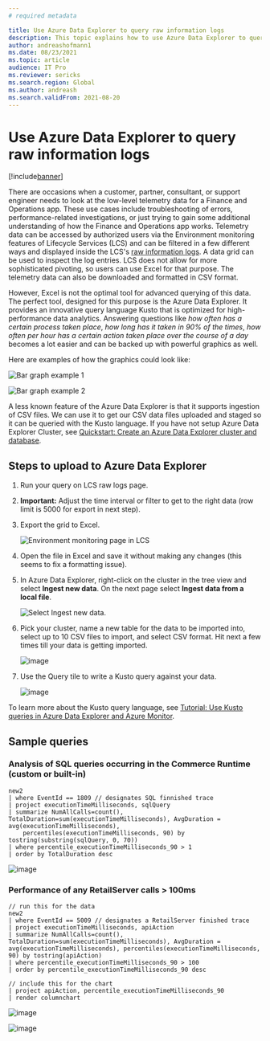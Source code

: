 ```yaml
---
# required metadata

title: Use Azure Data Explorer to query raw information logs
description: This topic explains how to use Azure Data Explorer to query raw information logs.
author: andreashofmann1
ms.date: 08/23/2021
ms.topic: article
audience: IT Pro
ms.reviewer: sericks
ms.search.region: Global
ms.author: andreash
ms.search.validFrom: 2021-08-20
---
```


# Use Azure Data Explorer to query raw information logs

[!include[banner](../includes/banner.md)]

There are occasions when a customer, partner, consultant, or support engineer needs to look at the low-level telemetry data for a Finance and Operations app. These use cases include troubleshooting of errors, performance-related investigations, or just trying to gain some additional understanding of how the Finance and Operations app works. Telemetry data can be accessed by authorized users via the Environment monitoring features of Lifecycle Services (LCS) and can be filtered in a few different ways and displayed inside the LCS's [raw information logs](monitoring-diagnostics.md#raw-information-logs). A data grid can be used to inspect the log entries. LCS does not allow for more sophisticated pivoting, so users can use Excel for that purpose. The telemetry data can also be downloaded and formatted in CSV format. 

However, Excel is not the optimal tool for advanced querying of this data. The perfect tool, designed for this purpose is the Azure Data Explorer. It provides an innovative query language Kusto that is optimized for high-performance data analytics. Answering questions like *how often has a certain process taken place*, *how long has it taken in 90% of the times*, *how often per hour has a certain action taken place over the course of a day* becomes a lot easier and can be backed up with powerful graphics as well. 

Here are examples of how the graphics could look like:

![Bar graph example 1](https://user-images.githubusercontent.com/45279749/130295988-59e63346-348b-4531-a3f3-e3ab55a02719.png)

![Bar graph example 2](https://user-images.githubusercontent.com/45279749/130296001-e1a757e7-f2f7-4469-a5df-ae29319b2ea9.png)

A less known feature of the Azure Data Explorer is that it supports ingestion of CSV files. We can use it to get our CSV data files uploaded and staged so it can be queried with the Kusto language. If you have not setup Azure Data Explorer Cluster, see [Quickstart: Create an Azure Data Explorer cluster and database](/azure/data-explorer/create-cluster-database-portal).

## Steps to upload to Azure Data Explorer
1.	Run your query on LCS raw logs page.
2.	**Important:** Adjust the time interval or filter to get to the right data (row limit is 5000 for export in next step).
3.	Export the grid to Excel.

    ![Environment monitoring page in LCS](https://user-images.githubusercontent.com/45279749/130296479-6904b125-cd7b-4fee-9a1e-7e1bfb619e1e.png)

4.	Open the file in Excel and save it without making any changes (this seems to fix a formatting issue).
5.	In Azure Data Explorer, right-click on the cluster in the tree view and select **Ingest new data**. On the next page select **Ingest data from a local file**.

    ![Select Ingest new data.](https://user-images.githubusercontent.com/45279749/130296578-7e957c4f-807f-47eb-bf8e-40b69b64a29b.png)

6.	Pick your cluster, name a new table for the data to be imported into, select up to 10 CSV files to import, and select CSV format. Hit next a few times till your data is getting imported.

    ![image](https://user-images.githubusercontent.com/45279749/130296627-8969fa68-1232-4c73-84e1-271d7af97a70.png)

7. Use the Query tile to write a Kusto query against your data. 

    ![image](https://user-images.githubusercontent.com/45279749/130296674-15db289d-b994-44cf-b783-ce3b54e33d0f.png)

To learn more about the Kusto query language, see [Tutorial: Use Kusto queries in Azure Data Explorer and Azure Monitor](/azure/data-explorer/kusto/query/tutorial?pivots=azuredataexplorer).

## Sample queries
### Analysis of SQL queries occurring in the Commerce Runtime (custom or built-in)

```kusto
new2
| where EventId == 1809 // designates SQL finnished trace
| project executionTimeMilliseconds, sqlQuery
| summarize NumAllCalls=count(), TotalDuration=sum(executionTimeMilliseconds), AvgDuration = avg(executionTimeMilliseconds), 
    percentiles(executionTimeMilliseconds, 90) by tostring(substring(sqlQuery, 0, 70))
| where percentile_executionTimeMilliseconds_90 > 1
| order by TotalDuration desc
```

![image](https://user-images.githubusercontent.com/45279749/130297232-d9ff5121-78f9-4c3c-abfc-c1bc9dabbf5c.png)

### Performance of any RetailServer calls > 100ms

```kusto
// run this for the data
new2
| where EventId == 5009 // designates a RetailServer finished trace
| project executionTimeMilliseconds, apiAction
| summarize NumAllCalls=count(), TotalDuration=sum(executionTimeMilliseconds), AvgDuration = avg(executionTimeMilliseconds), percentiles(executionTimeMilliseconds, 90) by tostring(apiAction)
| where percentile_executionTimeMilliseconds_90 > 100
| order by percentile_executionTimeMilliseconds_90 desc

// include this for the chart
| project apiAction, percentile_executionTimeMilliseconds_90
| render columnchart
```

![image](https://user-images.githubusercontent.com/45279749/130297275-db70c053-e2fb-4b1f-854f-05d551ff7af5.png)

![image](https://user-images.githubusercontent.com/45279749/130297287-c82a8239-f0c6-4acc-b6ec-4cd87516344b.png)
